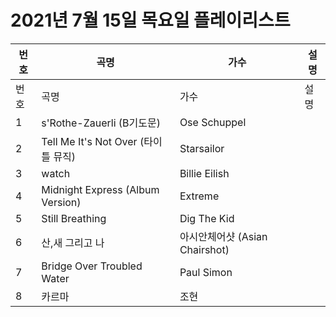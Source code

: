 # 2021년 7월 15일 목요일 플레이리스트

| 번호 | 곡명 | 가수 | 설명 |
|------|------|------|------|
| 번호 | 곡명 | 가수 | 설명 |
| 1 | s'Rothe-Zauerli (B기도문) | Ose Schuppel |  |
| 2 | Tell Me It's Not Over (타이틀 뮤직) | Starsailor |  |
| 3 | watch | Billie Eilish |  |
| 4 | Midnight Express (Album Version) | Extreme |  |
| 5 | Still Breathing | Dig The Kid |  |
| 6 | 산,새 그리고 나 | 아시안체어샷 (Asian Chairshot) |  |
| 7 | Bridge Over Troubled Water | Paul Simon |  |
| 8 | 카르마 | 조현 |  |
